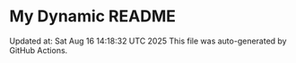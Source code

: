# My Dynamic README
Updated at: Sat Aug 16 14:18:32 UTC 2025
This file was auto-generated by GitHub Actions.
